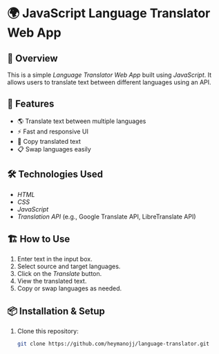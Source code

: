 # 🌍 JavaScript Language Translator Web App

## 🚀 Overview
This is a simple *Language Translator Web App* built using *JavaScript*. It allows users to translate text between different languages using an API.

## 🎯 Features
- 🌎 Translate text between multiple languages  
- ⚡ Fast and responsive UI  
- 🔄 Copy translated text  
- 📋 Swap languages easily  

## 🛠 Technologies Used
- *HTML*  
- *CSS*  
- *JavaScript*  
- *Translation API* (e.g., Google Translate API, LibreTranslate API)

## 🏗 How to Use
1. Enter text in the input box.  
2. Select source and target languages.  
3. Click on the *Translate* button.  
4. View the translated text.  
5. Copy or swap languages as needed.

## 📦 Installation & Setup
1. Clone this repository:  
   ```bash
   git clone https://github.com/heymanojj/language-translator.git 
